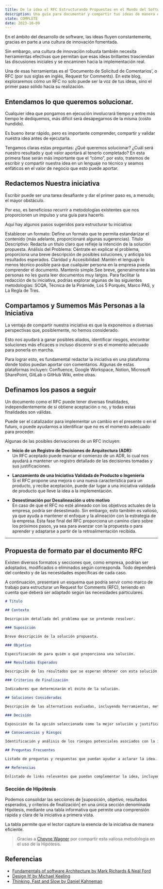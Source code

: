 ```yaml
---
title: De la idea al RFC Estructurando Propuestas en el Mundo del Software
description: Una guía para documentar y compartir tus ideas de manera efectiva en tu equipo de desarrollo
state: COMPLETE
date: 2023-10-09
---
```


En el ámbito del desarrollo de software, las ideas fluyen constantemente, gracias en parte a una cultura de innovación fomentada.

Sin embargo, una cultura de innovación robusta también necesita herramientas efectivas que permitan que esas ideas brillantes trasciendan las discusiones iniciales y se encaminen hacia la implementación real.

Una de esas herramientas es el ‘Documento de Solicitud de Comentarios’, o RFC (por sus siglas en inglés, Request for Comments). En este blog, exploraremos cómo un RFC no solo puede ser la voz de tus ideas, sino el primer paso sólido hacia su realización.

## Entendamos lo que queremos solucionar.

Cualquier idea que pongamos en ejecución involucrará tiempo y entre más tiempo le dediquemos, más difícil será desapegarnos de la misma (costo hundido).

Es bueno iterar rápido, pero es importante comprender, compartir y validar nuestra idea antes de ejecutarla.

Tengamos claras estas preguntas: ¿Qué queremos solucionar? ¿Cuál será nuestro resultado y qué valor aportará al tenerlo completado? En esta primera fase serán más importante que el “cómo”, por esto, tratemos de escribir y compartir nuestra idea en un lenguaje no técnico y seamos enfáticos en el valor de negocio que esto puede aportar.

## Redactemos Nuestra iniciativa

Escribir puede ser una tarea desafiante y dar el primer paso es, a menudo, el mayor obstáculo.

Por eso, es beneficioso recurrir a metodologías existentes que nos proporcionen un impulso y una guía para hacerlo.

Aquí hay algunos pasos sugeridos para estructurar tu iniciativa:

Establecer un formato: Define un formato que te permita estandarizar el contenido (más adelante, proporcionaré algunas sugerencias).
Título Descriptivo: Redacta un título claro que refleje la intención de la solución propuesta.
Análisis del Problema: Céntrate en explicar el problema, proporciona una breve descripción de posibles soluciones, y anticipa los resultados esperados.
Claridad y Accesibilidad: Mantén el lenguaje lo menos técnico posible para que cualquier persona en la empresa pueda comprender el documento.
Mantenlo simple.See breve, generalmente a las personas no les gusta leer documentos muy largos.
Para facilitar la redacción de tu iniciativa, podrías explorar algunas de las siguientes metodologías: SCQA, Técnica de la Pirámide, Los 5 Porqués, Marco PAS, y La Regla de Tres.

## Compartamos y Sumemos Más Personas a la Iniciativa

La ventaja de compartir nuestra iniciativa es que la exponemos a diversas perspectivas que, posiblemente, no hemos considerado.

Esto nos ayudará a ganar posibles aliados, identificar riesgos, encontrar soluciones más eficaces o incluso discernir si es el momento adecuado para ponerla en marcha.

Para lograr esto, es fundamental redactar la iniciativa en una plataforma donde todos puedan aportar con comentarios. Algunas de estas plataformas incluyen: Confluence, Google Workspace, Notion, Microsoft SharePoint, GitLab o GitHub Wiki, entre otras.

## Definamos los pasos a seguir

Un documento como el RFC puede tener diversas finalidades, independientemente de si obtiene aceptación o no, y todas estas finalidades son válidas.

Puede ser el catalizador para implementar un cambio en el presente o en el futuro, o puede ayudarnos a identificar que no es el momento adecuado para proceder.

Algunas de las posibles derivaciones de un RFC incluyen:

- **Inicio de un Registro de Decisiones de Arquitectura (ADR):** \
  Un RFC aceptado puede marcar el comienzo de un ADR, lo cual nos ayudará a mantener un registro detallado de las decisiones tomadas y sus justificaciones.

- **Lanzamiento de una Iniciativa Validada de Producto o Ingenieria** \
  Si el RFC propone una mejora o una nueva característica para un producto, y recibe aceptación, puede dar lugar a una iniciativa validada de producto que lleve la idea a la implementación.

- **Desestimación por Desalineación u otro motivo** \
   En caso de que el RFC no esté alineado con los objetivos actuales de la empresa, podría ser desestimado. Sin embargo, esto también es valioso, ya que ayuda a mantener el enfoque y la alineación con la estrategia de la empresa.
  Esta fase final del RFC proporciona un camino claro sobre los próximos pasos, ya sea para avanzar con la propuesta o para aprender y adaptarse a partir de la retroalimentación recibida.

---

## Propuesta de formato par el documento RFC

Existen diversos formatos y secciones que, como empresa, podrían ser adoptados, modificados o eliminados según corresponda. Todo dependerá del contexto y de las necesidades específicas de cada caso.

A continuación, presentaré un esquema que podría servir como marco de trabajo para estructurar un Request for Comments (RFC), teniendo en cuenta que deberá ser adaptado según las necesidades particulares.

```markdown
# Título

## Contexto

Descripción detallada del problema que se pretende resolver.

### Suposición

Breve descripción de la solución propuesta.

### Objetivo

Especificación de para quién o qué proporciona una solución.

### Resultados Esperados

Descripción de los resultados que se esperan obtener con esta solución.

### Criterios de Finalización

Indicadores que determinarán el éxito de la solución.

## Soluciones Consideradas

Descripción de las alternativas evaluadas, incluyendo herramientas, metodologías o enfoques considerados.

### Decisión

Exposición de la opción seleccionada como la mejor solución y justificación de por qué se considera la más adecuada.

## Consecuencias y Riesgos

Identificación y análisis de los riesgos potenciales asociados con la implementación de esta solución.

## Preguntas Frecuentes

Listado de preguntas y respuestas que puedan ayudar a aclarar la idea.

## Referencias

Enlistado de links relevantes que puedan complementar la idea, incluyendo casos de éxito, blogs, fuentes adicionales, entre otros.
```

### Sección de Hipótesis

Podemos consolidar las secciones de [suposición, objetivo, resultados esperados, y criterios de finalización] en una única sección denominada Hipótesis, mediante una tabla informativa que permite una comprensión rápida y clara de la iniciativa a primera vista.


La tabla permite que el lector capture la esencia de la iniciativa de manera eficiente.

> Gracias a [Cheyne Wagner]() por compartir esta valiosa metodología en el uso de la Hipótesis.

## Referencias

- [Fundamentals of software Architecture by Mark Richards & Neal Ford]()
- [Design It! by Michael Keeling]()
- [Thinking, Fast and Slow by Daniel Kahneman]()
